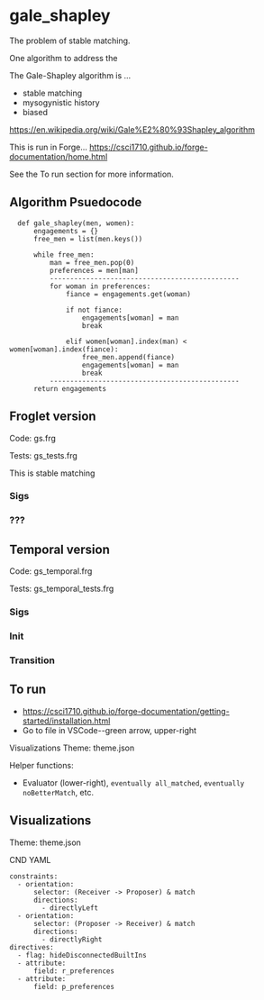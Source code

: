 # gale_shapley

The problem of stable matching.

One algorithm to address the 

The Gale-Shapley algorithm is ...
- stable matching
- mysogynistic history
- biased

https://en.wikipedia.org/wiki/Gale%E2%80%93Shapley_algorithm 

This is run in Forge...
https://csci1710.github.io/forge-documentation/home.html

See the To run section for more information. 

## Algorithm Psuedocode
```
  def gale_shapley(men, women):
      engagements = {}
      free_men = list(men.keys())

      while free_men:
          man = free_men.pop(0)
          preferences = men[man]
          -----------------------------------------------
          for woman in preferences:
              fiance = engagements.get(woman)

              if not fiance:
                  engagements[woman] = man
                  break

              elif women[woman].index(man) < women[woman].index(fiance):
                  free_men.append(fiance)
                  engagements[woman] = man
                  break
          -----------------------------------------------
      return engagements
```

## Froglet version

Code: gs.frg

Tests: gs_tests.frg

This is stable matching

### Sigs

### ???

## Temporal version

Code: gs_temporal.frg

Tests: gs_temporal_tests.frg

### Sigs

### Init

### Transition

## To run
- https://csci1710.github.io/forge-documentation/getting-started/installation.html
- Go to file in VSCode--green arrow, upper-right

Visualizations
Theme: theme.json

Helper functions: 
- Evaluator (lower-right), `eventually all_matched`, `eventually noBetterMatch`, etc. 


## Visualizations
Theme: theme.json

CND YAML 
```
constraints:
  - orientation:
      selector: (Receiver -> Proposer) & match
      directions:
        - directlyLeft
  - orientation:
      selector: (Proposer -> Receiver) & match
      directions:
        - directlyRight
directives:
  - flag: hideDisconnectedBuiltIns
  - attribute:
      field: r_preferences
  - attribute:
      field: p_preferences

```